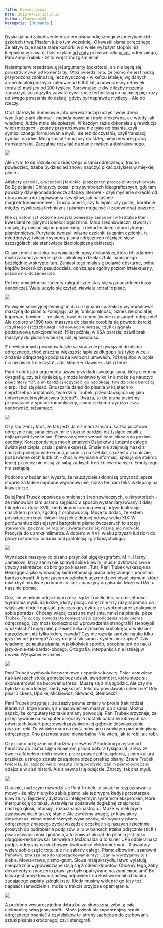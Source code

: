 ```yaml
---
Title: Koniec pisma
Date: 2012-04-25T18:00:13
Author: flamenco108
kategorie: ["dumania"]
---
```


Dyskusja nad zakończeniem kariery pisma odręcznego w amerykańskich
szkołach trwa. Pisałem już o tym wcześniej. O kwestii pisma odręcznego.
Że aktywizuje nasze szare komórki w o wiele wyższym stopniu niż
klepanina w klawirę. Dziś czytam
[artykuły](https://www.miller-mccune.com/culture-society/handwriting-is-history-6540/)
przeciwniczki
[pisma](https://articles.chicagotribune.com/1996-03-20/news/9603200169_1_handwriting-palmer-method-spencerian)
odręcznego, Pani Anny Trubek - że to wręcz mózg zmienia!

Najsampierw przedstawię jej argumenty (pokrótce), ale nie będę się
powstrzymywał od komentarzy. Otóż twierdzi ona, że pismo nie jest naszą
przyrodzoną zdolnością, lecz wyuczoną - w końcu istnieje, wg danych
archeolololologicznych zaledwie od 6000 lat, a nowoczesny człowiek
(prawie) myślący od 200 tysięcy. Porównując te dwie liczby możemy
zauważyć, że zdążyłby zawalić cywilizację techniczną co najmniej pięć
razy od swego powstania do dzisiaj, gdyby był naprawdę myślący... Ale do
rzeczy.

Otóż starożytni Sumerowie jako pierwsi zaczęli uczyć swoje dzieci
wyciskać znaki klinowe - metoda powolna i mało efektowna, ale wtedy, jak
wiadomo, ludzie mniej się spieszyli. W każdym razie dokonała się
rewolucja w ich mózgach - zostały przystosowane nie tylko do pisania,
czyli symbolicznego formułowania myśli, ale też do czytania, czyli
translacji symboli na idee. Mózg został zmuszony do stałej,
nieprzerwanej pracy translatorskiej. Zaczął się rozwijać na planie
myślenia abstrakcyjnego.



![](41Hk-p9KgrL._SS500_.jpg)



Ale czym to się różniło od dzisiejszego pisania odręcznego, trudno
powiedzieć, trzeba by dzieciaki znowu nauczyć pikać patykiem w miękkiej
glinie...

Alfabety greckie, a wcześniej fenickie, jeszcze ten proces
zintensyfikowały. Bo Egipcjanie i Chińczycy zostali przy symbolach
ideograficznych, gdy tam powstały dźwiękonaśladowcze alfabety literowe -
czyli myślenie skręciło od obrazowania do zapisywania dźwięków, jak na
taśmie magnetofononononowej. Trudno ocenić, czy to lepiej, czy gorzej,
korelacje między cywilizacją techniczną i pismem mogą być (i zapewne są)
pozorne.

Nie są natomiast pozorne związki pomiędzy zmianami w kształcie liter i
kwestiami religijnymi i ideololologicznymi. Mnisi średniowieczni
stworzyli uncjałę, by odciąć się od pogańskiego i dekadenckiego
starożytnego piśmiennictwa. Purytanie tworzyli własne czcionki (a zanim
czcionki, to miedzioryty) i własne systemy pisma odręcznego różniące się
w szczegółach, ale stanowiące ideolologiczną deklarację.

Ci sami mnisi narzekali na wynalazek prasy drukarskiej, która ich
zdaniem miała zakończyć erę książki: unikalnego dzieła sztuki,
napisanego bezbłędnie w skryptorium. Zamiast tego miały się pojawić
obskurne, pełne błędów zecerskich pseudodzieła, obniżające ogólny poziom
intelektualny, przeciwnie do zamierzeń.

Później umiejętności i talenty kaligraficzne stały się wyznacznikiem
klasy osobniczej. Wielu uczyło się czytać, niewielu potrafiło pisać.



![](handrwitingpicture.jpg)



Po wojnie secesyjnej Remington dla utrzymania sprzedaży wyprodukował
maszynę do pisania. Pomijając już jej funkcjonalność, biznes nie chciał
jej kupować, bowiem... nie akceptował dokumentów nie napisanych
odręcznie! Ale dopiero w 1890 roku maszyna do pisania dorobiła się
powrotu karetki (czyli tego śśźźźźbrumg! i od nowego wiersza), czyli
osiągnęła podstawową funkcjonalność. 15 lat później w USA bardziej
dziwił brak maszyny do pisania w biurze, niż jej obecność.

Z niewiadomych powodów ludzie są strasznie przywiązani do pisma
odręcznego, choć znaczna większość łapie za długopis już tylko w celu
złożenia odręcznego podpisu na kwitach i umowach. Później albo w ogóle
nic nie pisze (i nie czyta), albo klepie w klawisze. Jak ja teraz.

Pani Trubek jako argumentu używa przykładu swojego syna, który cierpi na
dysgrafię, czy też dysleksję, a może lenistwo tylko i nie może się
nauczyć pisać litery "G", a im bardziej uczyciele go naciskają, tym
dzieciak bardziej cierpi. I boi się pisać. Zmuszanie dzieci do pisania w
kajetach to niepotrzebna brutalność, twierdzi p. Trubek, przedstawiająca
się jako uniwersytecki wykładowca (czego?). Uważa, że do pisma jesteśmy
przywiązani w sposób romantyczny, pismo rzekomo wyraża naszą osobowość,
tożsamość.



![](ZCursiveHandwriting.gif)



Czy zaprzeczy ktoś, że tak jest? Ja nie mam zamiaru. Kartka pocztowa
odręcznie napisana cieszy mnie stokroć bardziej niż tysiące emaili z
najlepszymi życzeniami. Pismo odręczne wznosi komunikację na poziom
osobisty. Korespondencja moich zmarłych Dziadków z ludźmi z całego
świata jest ciepła, czuła i pełna ekspresji. Emaile nie zdejmują maski z
naszych pokręconych emocji, pisane są na szybko, są często lakoniczne,
pozbawione cech ludzkich - choć w wymianie informacji spisują się
stokroć lepiej, przecież nie niosą ze sobą żadnych treści niewerbalnych.
Emoty tego nie zastąpią.

Podobno w badaniach wyszło, że nauczyciele skłonni są przyznać lepsze
stopnie za ładnie napisane wypracowanie, niż za ten sam tekst wklepany
na klawiaturze.

Dalej Pani Trubek opowiada o mnichach średniowiecznych, o skryptoriach -
że mianowicie tam uczono się pisać w sposób wystandaryzowany. I dalej
tak było aż do w. XVIII, kiedy dopuszczono pewną indywidualizację
charakteru pisma, zgodną z osobowością. Mogę tu dodać, że jestem
posiadaczem kopii listów i książek z drugiej połowy wieku XIX. W
porównaniu z dzisiejszymi bazgrołami pismo ówczesnych to szczyt
standardu, zależnie od regionu świata może się różnią, ale niewiele.
Precyzja do ułamka milimetra. A dopiero w XVIII wieku przyszło ludziom
do głowy rozpocząć badania nad grafologią i grafopsychologią.



![](Lowercase-Spencerian.jpg)



Wynalazek maszyny do pisania przyniósł ulgę dysgrafom. M.in. Herny
Jamesowi, który zanim nie sprawił sobie klawiry, musiał dyktować swoje
utwory sekretarce, co biło go po kieszeni. Tutaj Pani Trubek wskazuje na
Heideggera jako winowajcę kontrreformacji pisma odręcznego - podobno
bardzo chwalił. A tymczasem w szkołach uczono dzieci pisać pismem, które
miało być możliwie podobne do liter z maszyny do pisania. Może w USA, u
nasz nie pomnę.

Cóż, nie w piśmie odręcznym rzecz, sądzi Trubek, lecz w umiejętności
wyrażania myśli. Są ludzie, którzy pisząc odręcznie trzy razy zapomną,
co właściwie chcieli napisać, podczas gdy dyktując szybkopisarce
znakomicie sobie poradzą. Chcemy więcej czasu na myślenie, mniej na
pisanie, pisze Trubek. Tylko czy dowodzi to konieczności zakończenia
nauki pisma odręcznego, czy może konieczności wprowadzenia stenografii i
stenotypii w szkołach? Lepiej mieć przecież kilka rozmiarów śrubokręta w
walizce z narzędziami, niż tylko jeden, prawda? Czy nie rozwija bardziej
nauka kilku języków niż jednego? A czy nie jest tak samo z systemami
zapisu? Dziś wiadomo, że nauka pisania, w jakikolwiek sposób, podobna
jest do nauki języka-nie-tak-bardzo-obcego. Ortografia, interpunkcja nie
istnieją w mowie. Wyłącznie w piśmie.



![](palmer-method-cursive-captials.gif)



Pani Trubek wychwala bezwzrokowe klepanie w klawirę. Palce ustawione na
klawiszach stukają omalże bez udziału świadomości, która może się
skoncentrować na budowaniu treści. Muszę się z nią zgodzić. Ale czy nie
było tak samo kiedyś, kiedy większość tekstów powstawała odręcznie? Gdy
pisał Dickens, Updike, Mickiewicz, Słowacki, Steinbeck?

Pani Trubek przyznaje, że zaszły pewne zmiany w prozie (taki rodzaj
literatury), które korelują z umasowieniem maszyn do pisania. Można
sądzić, że komputery też takie zmiany powodują. Pani Trubek przyznaje,
że przepisywanie na komputer odręcznych notatek babci, skrobanych na
odwrotach kopert pocztowych przyniosło jej głębokie doświadczenie
piszącej ręki. To właśnie mam na myśli mówiąc o osobistym poziomie pisma
odręcznego. Ono przenosi treści niewerbalne. Nie wiem, jak to robi, ale
robi.

Czy pismo odręczne odchodzi w przeszłość? Podobno przejście od heroldów
do pisma zajęła Sumerom ponad półtora tysiąca lat. Grecy ze swoim
alfabetem robili niewiele przez prawie pół tysiąclecia, zanim kultura
przekazu ustnego została zastąpiona przez przekaz pisany. Zatem Trubek
twierdzi, że jeszcze wiele mazutu Odrą popłynie, zanim pismo odręczne
odejdzie w cień historii. Ale z pewnością odejdzie. Znaczy, tak ona
myśli.



![](pismo-szkolne.jpg)



Ostatnie, nad czym rozwodzi się Pani Trubek, to systemy rozpoznawania
mowy - że niby nie tylko zabiją pismo, ale też wyprą kiedyś przestarzałe
klawiatury. Będziemy dyktować inteligentnym systemom eksperckim, które
interpunkcję do tekstu wstawią na podstawie dogłębnej znajomości naszego
głosu, intonacji, rozpoznania nastroju... Może, w niektórych
zastosowaniach tak się stanie. Ale zwróćmy uwagę, że klawiatury
dotychczas, mimo starań różnych wynalazców, nie wyparły pisma odręcznego
z naszego życia: wszędzie oczekuje się naszych dziecinnie prostych do
podrobienia podpisów, a to w bankach trzeba odręcznie (sic!!!) pisać
oświadczenia i podania, a to znowuż akurat do pisania jest tylko
długopis-reklamówka i serwetka z McDonalda, a to kurier UPS odbiera nasz
podpis odręczny na służbowym kwitowniku elektronicznym... Klawiatury
wzięły sobie część tortu, ale nie zabrały całego. Pismo albowiem,
szanowni Państwo, zmusza nas do uporządkowania myśli, zanim wyrzygamy je
z siebie. Mowa-trawa, pismo-grunt. Słowa mają skrzydła, łatwo wylatują,
nieopatrznie wypowiedziane stają się źródłem kłopotów. Chcemy tego, żeby
dokumenty o znaczeniu prawnym były opatrywane naszymi emocjami? Bo łatwo
jest podyktować zjadliwą odpowiedź na złośliwy email od banku żądającego
zapłaty zaległej raty. Kiedy musimy wklepać go (czy też napisać)
samodzielnie, może w trakcie przyjdzie opamiętanie.



![](Stenogr_Notiz_-Lothar_Spurzem-_2009-06B.jpg)



A podobno wystarczy jedna dobra burza słoneczna, żeby tą całą
elektronikę szlag jasny trafił... Może jednak nie zapominajmy sztuki
odręcznego pisania? A czytelników tej strony zachęcam do zachowania
sztuki pisania skróconego, czyli stenografii.
